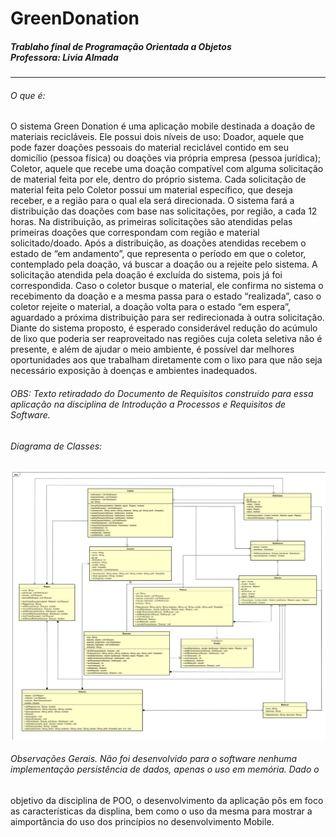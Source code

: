 # GreenDonation
##### Trablaho final de Programação Orientada a Objetos</br>Professora: Livia Almada
<hr>

###### O que é:
O sistema Green Donation é uma aplicação mobile destinada a doação de materiais recicláveis. Ele possui dois níveis de uso: Doador, aquele que pode fazer doações pessoais do material reciclável contido em seu domicílio (pessoa física) ou doações via própria empresa (pessoa jurídica); Coletor, aquele que recebe uma doação compatível com alguma solicitação de material feita por ele, dentro do próprio sistema. Cada solicitação de material feita pelo Coletor possui um material específico, que deseja receber, e a região para o qual ela será direcionada.
O sistema fará a distribuição das doações com base nas solicitações, por região, a cada 12 horas. Na distribuição, as primeiras solicitações são atendidas pelas primeiras doações que correspondam com região e material solicitado/doado.
Após a distribuição, as doações atendidas recebem o estado de “em andamento”, que representa o período em que o coletor, contemplado pela doação, vá buscar a doação ou a rejeite pelo sistema. A solicitação atendida pela doação é excluída do sistema, pois já foi correspondida. Caso o coletor busque o material, ele confirma no sistema o recebimento da doação e a mesma passa para o estado “realizada”, caso o coletor rejeite o material, a doação volta para o estado “em espera”, aguardado a próxima distribuição para ser redirecionada à outra solicitação.
Diante do sistema proposto, é esperado considerável redução do acúmulo de lixo que poderia ser reaproveitado nas regiões cuja coleta seletiva não é presente, e além de ajudar o meio ambiente, é possível dar melhores oportunidades aos que trabalham diretamente com o lixo para que não seja necessário exposição à doenças e ambientes inadequados.
###### OBS: Texto retiradado do Documento de Requisitos construido para essa aplicação na disciplina de Introdução a Processos e Requisitos de Software. 

###### Diagrama de Classes:
<img src="https://raw.githubusercontent.com/wiltonribeiro/GreenDonation/master/Diagrama%20de%20Classes/POO-%20DiagramaImage.jpg" />

###### Observações Gerais. Não foi desenvolvido para o software nenhuma implementação persistência de dados, apenas o uso em memória. Dado o
objetivo da disciplina de POO, o desenvolvimento da aplicação pôs em foco as características da displina, bem como o uso da mesma para mostrar a aimportância do
uso dos princípios no desenvolvimento Mobile.
